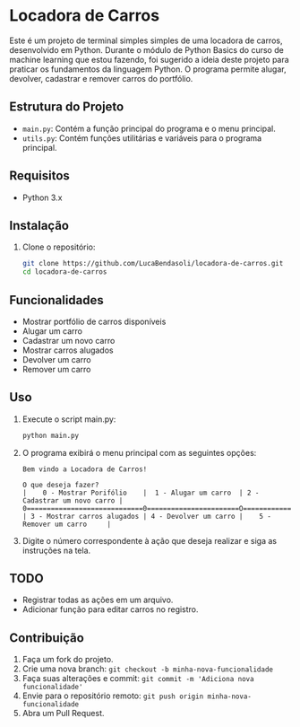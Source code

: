 # Locadora de Carros

Este é um projeto de terminal simples simples de uma locadora de carros, desenvolvido em Python.
Durante o módulo de Python Basics do curso de machine learning que estou fazendo, foi sugerido a ideia deste projeto para praticar os fundamentos da linguagem Python.
O programa permite alugar, devolver, cadastrar e remover carros do portfólio.

## Estrutura do Projeto

- `main.py`: Contém a função principal do programa e o menu principal.
- `utils.py`: Contém funções utilitárias e variáveis para o programa principal.

## Requisitos

- Python 3.x

## Instalação

1. Clone o repositório:
    ```sh
    git clone https://github.com/LucaBendasoli/locadora-de-carros.git
    cd locadora-de-carros
    ```

## Funcionalidades

- Mostrar portfólio de carros disponíveis
- Alugar um carro
- Cadastrar um novo carro
- Mostrar carros alugados
- Devolver um carro
- Remover um carro

## Uso

1. Execute o script main.py:
    ```sh
    python main.py
    ```

2. O programa exibirá o menu principal com as seguintes opções:
    ```
    Bem vindo a Locadora de Carros!

    O que deseja fazer?
    |    0 - Mostrar Porifólio    |  1 - Alugar um carro  | 2 - Cadastrar um novo carro |
    0=============================0=======================O=============================0
    | 3 - Mostrar carros alugados | 4 - Devolver um carro |    5 - Remover um carro     |
    ```

3. Digite o número correspondente à ação que deseja realizar e siga as instruções na tela.

## TODO

- Registrar todas as ações em um arquivo.
- Adicionar função para editar carros no registro.

## Contribuição

1. Faça um fork do projeto.
2. Crie uma nova branch: `git checkout -b minha-nova-funcionalidade`
3. Faça suas alterações e commit: `git commit -m 'Adiciona nova funcionalidade'`
4. Envie para o repositório remoto: `git push origin minha-nova-funcionalidade`
5. Abra um Pull Request.
